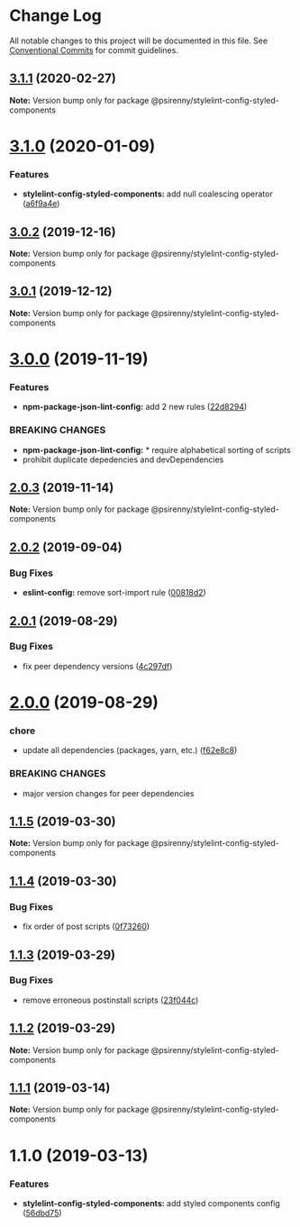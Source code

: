 # Change Log

All notable changes to this project will be documented in this file.
See [Conventional Commits](https://conventionalcommits.org) for commit guidelines.

## [3.1.1](http://github.com/psirenny/monorepo/tree/master/packages/stylelint-config-styled-components/compare/@psirenny/stylelint-config-styled-components@3.1.0...@psirenny/stylelint-config-styled-components@3.1.1) (2020-02-27)

**Note:** Version bump only for package @psirenny/stylelint-config-styled-components





# [3.1.0](http://github.com/psirenny/monorepo/tree/master/packages/stylelint-config-styled-components/compare/@psirenny/stylelint-config-styled-components@3.0.2...@psirenny/stylelint-config-styled-components@3.1.0) (2020-01-09)


### Features

* **stylelint-config-styled-components:** add null coalescing operator ([a6f9a4e](http://github.com/psirenny/monorepo/tree/master/packages/stylelint-config-styled-components/commit/a6f9a4ec3bfc5a75b1392d8e38c7432766883978))





## [3.0.2](http://github.com/psirenny/monorepo/tree/master/packages/stylelint-config-styled-components/compare/@psirenny/stylelint-config-styled-components@3.0.1...@psirenny/stylelint-config-styled-components@3.0.2) (2019-12-16)

**Note:** Version bump only for package @psirenny/stylelint-config-styled-components





## [3.0.1](http://github.com/psirenny/monorepo/tree/master/packages/stylelint-config-styled-components/compare/@psirenny/stylelint-config-styled-components@3.0.0...@psirenny/stylelint-config-styled-components@3.0.1) (2019-12-12)

**Note:** Version bump only for package @psirenny/stylelint-config-styled-components





# [3.0.0](http://github.com/psirenny/monorepo/tree/master/packages/stylelint-config-styled-components/compare/@psirenny/stylelint-config-styled-components@2.0.3...@psirenny/stylelint-config-styled-components@3.0.0) (2019-11-19)


### Features

* **npm-package-json-lint-config:** add 2 new rules ([22d8294](http://github.com/psirenny/monorepo/tree/master/packages/stylelint-config-styled-components/commit/22d82944175374b223c9b531d0e612c66755c8fe))


### BREAKING CHANGES

* **npm-package-json-lint-config:** * require alphabetical sorting of scripts
* prohibit duplicate depedencies and devDependencies





## [2.0.3](http://github.com/psirenny/monorepo/tree/master/packages/stylelint-config-styled-components/compare/@psirenny/stylelint-config-styled-components@2.0.2...@psirenny/stylelint-config-styled-components@2.0.3) (2019-11-14)

**Note:** Version bump only for package @psirenny/stylelint-config-styled-components





## [2.0.2](http://github.com/psirenny/monorepo/tree/master/packages/stylelint-config-styled-components/compare/@psirenny/stylelint-config-styled-components@2.0.1...@psirenny/stylelint-config-styled-components@2.0.2) (2019-09-04)


### Bug Fixes

* **eslint-config:** remove sort-import rule ([00818d2](http://github.com/psirenny/monorepo/tree/master/packages/stylelint-config-styled-components/commit/00818d2))





## [2.0.1](http://github.com/psirenny/monorepo/tree/master/packages/stylelint-config-styled-components/compare/@psirenny/stylelint-config-styled-components@2.0.0...@psirenny/stylelint-config-styled-components@2.0.1) (2019-08-29)


### Bug Fixes

* fix peer dependency versions ([4c297df](http://github.com/psirenny/monorepo/tree/master/packages/stylelint-config-styled-components/commit/4c297df))





# [2.0.0](http://github.com/psirenny/monorepo/tree/master/packages/stylelint-config-styled-components/compare/@psirenny/stylelint-config-styled-components@1.3.0...@psirenny/stylelint-config-styled-components@2.0.0) (2019-08-29)


### chore

* update all dependencies (packages, yarn, etc.) ([f62e8c8](http://github.com/psirenny/monorepo/tree/master/packages/stylelint-config-styled-components/commit/f62e8c8))


### BREAKING CHANGES

* major version changes for peer dependencies





## [1.1.5](https://github.com/psirenny/monorepo/tree/master/packages/stylelint-config-styled-components/compare/@psirenny/stylelint-config-styled-components@1.1.4...@psirenny/stylelint-config-styled-components@1.1.5) (2019-03-30)

**Note:** Version bump only for package @psirenny/stylelint-config-styled-components





## [1.1.4](https://github.com/psirenny/monorepo/tree/master/packages/stylelint-config-styled-components/compare/@psirenny/stylelint-config-styled-components@1.1.3...@psirenny/stylelint-config-styled-components@1.1.4) (2019-03-30)


### Bug Fixes

* fix order of post scripts ([0f73260](https://github.com/psirenny/monorepo/tree/master/packages/stylelint-config-styled-components/commit/0f73260))





## [1.1.3](https://github.com/psirenny/monorepo/tree/master/packages/stylelint-config-styled-components/compare/@psirenny/stylelint-config-styled-components@1.1.2...@psirenny/stylelint-config-styled-components@1.1.3) (2019-03-29)


### Bug Fixes

* remove erroneous postinstall scripts ([23f044c](https://github.com/psirenny/monorepo/tree/master/packages/stylelint-config-styled-components/commit/23f044c))





## [1.1.2](https://github.com/psirenny/monorepo/tree/master/packages/stylelint-config-styled-components/compare/@psirenny/stylelint-config-styled-components@1.1.1...@psirenny/stylelint-config-styled-components@1.1.2) (2019-03-29)

**Note:** Version bump only for package @psirenny/stylelint-config-styled-components





## [1.1.1](https://github.com/psirenny/monorepo/tree/master/packages/stylelint-config-styled-components/compare/@psirenny/stylelint-config-styled-components@1.1.0...@psirenny/stylelint-config-styled-components@1.1.1) (2019-03-14)

**Note:** Version bump only for package @psirenny/stylelint-config-styled-components





# 1.1.0 (2019-03-13)


### Features

* **stylelint-config-styled-components:** add styled components config ([56dbd75](https://github.com/psirenny/monorepo/tree/master/packages/stylelint-config-styled-components/commit/56dbd75))
